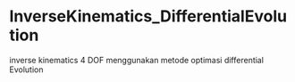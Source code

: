 # InverseKinematics_DifferentialEvolution
inverse kinematics 4 DOF menggunakan metode optimasi differential Evolution
